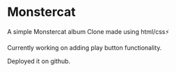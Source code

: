 # Monstercat
A simple Monstercat album Clone made using html/css⚡

Currently working on adding play button functionality.

Deployed it on github.
